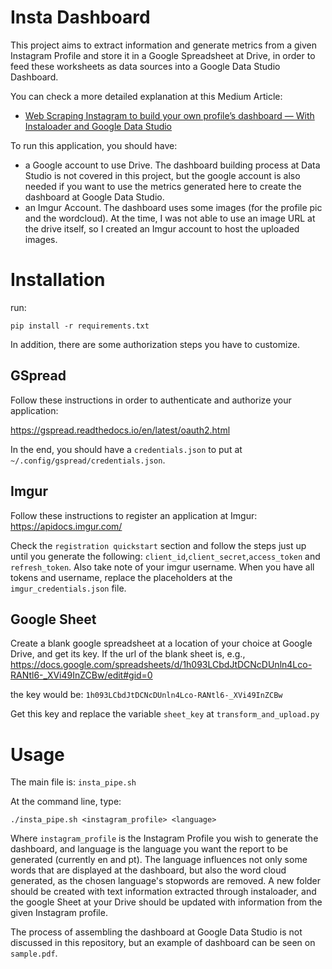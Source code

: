 # Insta Dashboard

This project aims to extract information and generate metrics from a given Instagram Profile and store it in a Google Spreadsheet at Drive, in order to feed these worksheets as data sources into a Google Data Studio Dashboard.

You can check a more detailed explanation at this Medium Article:
- [Web Scraping Instagram to build your own profile’s dashboard — With Instaloader and Google Data Studio](https://medium.com/@felipe.p.adachi/web-scraping-instagram-to-build-your-own-profiles-interactive-dashboard-with-instaloader-and-42141575e009)

To run this application, you should have:
- a Google account to use Drive. The dashboard building process at Data Studio is not covered in this project, but the google account is also needed if you want to use the metrics generated here to create the dashboard at Google Data Studio.
- an Imgur Account. The dashboard uses some images (for the profile pic and the wordcloud). At the time, I was not able to use an image URL at the drive itself, so I created an Imgur account to host the uploaded images.

# Installation

run:

`pip install -r requirements.txt`

In addition, there are some authorization steps you have to customize.

## GSpread
Follow these instructions in order to authenticate and authorize your application:

https://gspread.readthedocs.io/en/latest/oauth2.html

In the end, you should have a `credentials.json` to put at `~/.config/gspread/credentials.json`.

## Imgur
Follow these instructions to register an application at Imgur: https://apidocs.imgur.com/

Check the `registration quickstart` section and follow the steps just up until you generate the following: `client_id`,`client_secret`,`access_token` and `refresh_token`. Also take note of your imgur username. When you have all tokens and username, replace the placeholders at the `imgur_credentials.json` file.

## Google Sheet

Create a blank google spreadsheet at a location of your choice at Google Drive, and get its key. If the url of the blank sheet is, e.g., https://docs.google.com/spreadsheets/d/1h093LCbdJtDCNcDUnln4Lco-RANtl6-_XVi49InZCBw/edit#gid=0

the key would be: `1h093LCbdJtDCNcDUnln4Lco-RANtl6-_XVi49InZCBw`

Get this key and replace the variable `sheet_key` at `transform_and_upload.py`

# Usage

The main file is: `insta_pipe.sh`

At the command line, type:

`./insta_pipe.sh <instagram_profile> <language>`

Where `instagram_profile` is the Instagram Profile you wish to generate the dashboard, and language is the language you want the report to be generated (currently en and pt). The language influences not only some words that are displayed at the dashboard, but also the word cloud generated, as the chosen language's stopwords are removed. A new folder should be created with text information extracted through instaloader, and the google Sheet at your Drive should be updated with information from the given Instagram profile.

The process of assembling the dashboard at Google Data Studio is not discussed in this repository, but an example of dashboard can be seen on `sample.pdf`.
